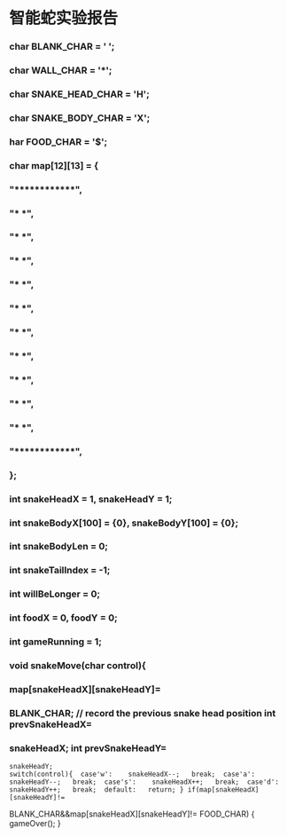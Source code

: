 # 智能蛇实验报告

### char BLANK_CHAR = ' ';
### char WALL_CHAR = '*';
### char SNAKE_HEAD_CHAR = 'H';
### char SNAKE_BODY_CHAR = 'X';
### har FOOD_CHAR = '$';
### char map[12][13] = {
### "************",
### "*          *", 
### "*          *",
### "*          *", 
### "*          *",  
### "*          *", 
### "*          *", 
### "*          *",  
### "*          *",  
### "*          *",  
### "*          *",  
### "************",
### };
### int snakeHeadX = 1, snakeHeadY = 1;
### int snakeBodyX[100] = {0}, snakeBodyY[100] = {0};
### int snakeBodyLen = 0;
### int snakeTailIndex = -1;
### int willBeLonger = 0;
### int foodX = 0, foodY = 0;
### int gameRunning = 1;
### void snakeMove(char control){
### map[snakeHeadX][snakeHeadY]=
### BLANK_CHAR; // record the previous snake head position int prevSnakeHeadX=
### snakeHeadX; int prevSnakeHeadY=
    snakeHeadY; 
    switch(control){  case'w':    snakeHeadX--;   break;  case'a':    snakeHeadY--;   break;  case's':    snakeHeadX++;   break;  case'd':    snakeHeadY++;   break;  default:   return; } if(map[snakeHeadX][snakeHeadY]!=
 BLANK_CHAR&&map[snakeHeadX][snakeHeadY]!=
 FOOD_CHAR) {    gameOver(); }

